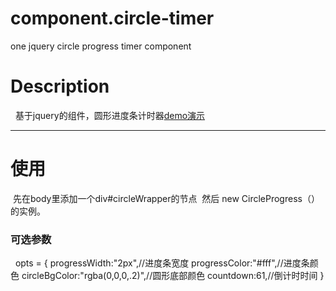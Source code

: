 # component.circle-timer
one jquery circle progress timer component
# Description
   基于jquery的组件，圆形进度条计时器[demo演示](https://yesman0319.github.io/component.circle-timer/circle-timer.html)
***
# 使用
  先在body里添加一个div#circleWrapper的节点
  然后 new CircleProgress（）的实例。
### 可选参数
   opts = {
		progressWidth:"2px",//进度条宽度
		progressColor:"#fff",//进度条颜色
		circleBgColor:"rgba(0,0,0,.2)",//圆形底部颜色
		countdown:61,//倒计时时间
	}

